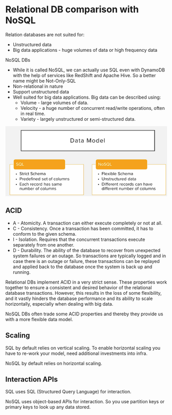 # Relational DB comparison with NoSQL

Relation databases are not suited for:
* Unstructured data
* Big data applications - huge volumes of data or high frequency data

NoSQL DBs
* While it is called NoSQL, we can actually use SQL even with DynamoDB
  with the help of services like RedShift and Apache Hive. So a better
  name might be Not-Only-SQL
* Non-relational in nature
* Support unstructured data
* Well suited for big data applications. Big data can be described using:
    * Volume - large volumes of data.
    * Velocity - a huge number of concurrent read/write operations, often
      in real time.
    * Variety - largely unstructured or semi-structured data.

![SQL vs NoSQL Data Model](./images/sql-vs-no-sql-data-model.png)

## ACID
* A - Atomicity. A transaction can either execute completely or not at all.
* C - Consistency. Once a transaction has been committed, it has to conform
  to the given schema.
* I - Isolation. Requires that the concurrent transactions execute separately
  from one another.
* D - Durability. The ability of the database to recover from unexpected
  system failures or an outage. So transactions are typically logged and in
  case there is an outage or failure, these transactions can be replayed and
  applied back to the database once the system is back up and running.

Relational DBs implement ACID in a very strict sense. These properties work
together to ensure a consistent and desired behavior of the relational
database transactions. However, this results in the loss of some flexibility,
and it vastly hinders the database performance and its ability to scale
horizontally, especially when dealing with big data.

NoSQL DBs often trade some ACID properties and thereby they provide us
with a more flexible data model.

## Scaling
SQL by default relies on vertical scaling. To enable horizontal scaling
you have to re-work your model, need additional investments into infra.

NoSQL by default relies on horizontal scaling.

## Interaction APIs
SQL uses SQL (Structured Query Language) for interaction.

NoSQL uses object-based APIs for interaction. So you use partition keys
or primary keys to look up any data stored.